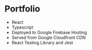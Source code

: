 # Portfolio

- React
- Typescript
- Deployed to Google Firebase Hosting
- Served from Google Cloudfront CDN
- React Testing Library and Jest
